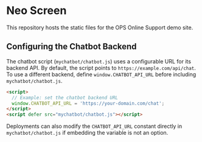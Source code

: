 # Neo Screen

This repository hosts the static files for the OPS Online Support demo site.

## Configuring the Chatbot Backend

The chatbot script (`mychatbot/chatbot.js`) uses a configurable URL for its backend API. By default, the script points to `https://example.com/api/chat`. To use a different backend, define `window.CHATBOT_API_URL` before including `mychatbot/chatbot.js`.

```html
<script>
  // Example: set the chatbot backend URL
  window.CHATBOT_API_URL = 'https://your-domain.com/chat';
</script>
<script defer src="mychatbot/chatbot.js"></script>
```

Deployments can also modify the `CHATBOT_API_URL` constant directly in `mychatbot/chatbot.js` if embedding the variable is not an option.
